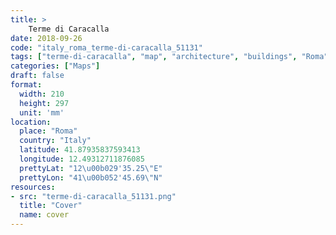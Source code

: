 ```yaml
---
title: > 
    Terme di Caracalla
date: 2018-09-26
code: "italy_roma_terme-di-caracalla_51131"
tags: ["terme-di-caracalla", "map", "architecture", "buildings", "Roma", "Italy"]
categories: ["Maps"]
draft: false
format:
  width: 210
  height: 297
  unit: 'mm'
location:
  place: "Roma"
  country: "Italy"
  latitude: 41.87935837593413
  longitude: 12.49312711876085
  prettyLat: "12\u00b029'35.25\"E"
  prettyLon: "41\u00b052'45.69\"N"
resources:
- src: "terme-di-caracalla_51131.png"
  title: "Cover"
  name: cover
---
```

